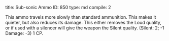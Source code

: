 title:          Sub-sonic Ammo
ID:             850
type:           md
compile:        2



This ammo travels more slowly than standard ammunition. This makes it quieter, but also reduces its damage. This either removes the Loud quality, or if used with a silencer will give the weapon the Silent quality. (Silent: 2; -1 Damage: -3) 1 CP.